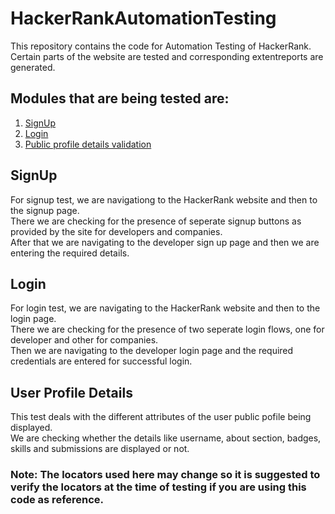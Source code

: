 # HackerRankAutomationTesting

This repository contains the code for Automation Testing of HackerRank.<br>
Certain parts of the website are tested and corresponding extentreports are generated.


## Modules that are being tested are:

1. [SignUp](SignupTest.java)
2. [Login](LoginTest.java)
3. [Public profile details validation](UserProfileTest.java)

## SignUp
For signup test, we are navigationg to the HackerRank website and then to the signup page.<br>
There we are checking for the presence of seperate signup buttons as provided by the site for developers and companies.<br>
After that we are navigating to the developer sign up page and then we are entering the required details.

## Login
For login test, we are navigating to the HackerRank website and then to the login page.<br>
There we are checking for the presence of two seperate login flows, one for developer and other for companies.<br>
Then we are navigating to the developer login page and the required credentials are entered for successful login.

## User Profile Details
This test deals with the different attributes of the user public pofile being displayed.<br>
We are checking whether the details like username, about section, badges, skills and submissions are displayed or not.

### Note: The locators used here may change so it is suggested to verify the locators at the time of testing if you are using this code as reference.
